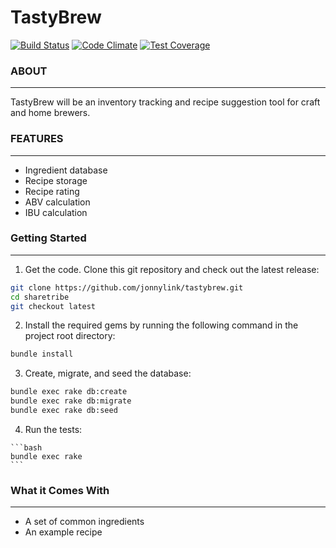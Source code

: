 # TastyBrew

[![Build Status](https://travis-ci.org/jonnylink/tastybrew.svg?branch=master)](https://travis-ci.org/jonnylink/tastybrew)
[![Code Climate](https://codeclimate.com/github/jonnylink/tastybrew/badges/gpa.svg)](https://codeclimate.com/github/jonnylink/tastybrew)
[![Test Coverage](https://codeclimate.com/github/jonnylink/tastybrew/badges/coverage.svg)](https://codeclimate.com/github/jonnylink/tastybrew/coverage)

### ABOUT
--------------------
TastyBrew will be an inventory tracking and recipe suggestion tool for craft and home brewers.

### FEATURES
--------------------
* Ingredient database
* Recipe storage
* Recipe rating
* ABV calculation
* IBU calculation

### Getting Started
--------------------
1. Get the code. Clone this git repository and check out the latest release:

  ```bash
  git clone https://github.com/jonnylink/tastybrew.git
  cd sharetribe
  git checkout latest
  ```

2. Install the required gems by running the following command in the project root directory:

  ```bash
  bundle install
  ```

3. Create, migrate, and seed the database:

  ```bash
  bundle exec rake db:create
  bundle exec rake db:migrate
  bundle exec rake db:seed
  ```

  4. Run the tests:

    ```bash
    bundle exec rake
    ```

  ### What it Comes With
  --------------------
* A set of common ingredients
* An example recipe
